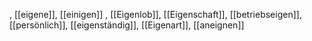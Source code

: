 , [[eigene]], [[einigen]]
, [[Eigenlob]], [[Eigenschaft]], [[betriebseigen]], [[persönlich]], [[eigenständig]], [[Eigenart]], [[aneignen]]